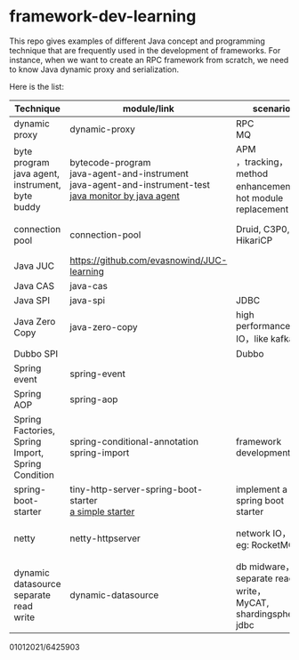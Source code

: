 # framework-dev-learning

This repo gives examples of different Java concept and programming technique that are frequently used in the development of frameworks. For instance, when we want to create an RPC framework from scratch, we need to know Java dynamic proxy and serialization. 

Here is the list: 

| Technique | module/link | scenario | status | remark |
| - | - | - | - | - |
|dynamic proxy | dynamic-proxy | RPC<br/>MQ | done |  |
|byte program<br/>java agent,<br/>instrument,<br/>byte buddy | bytecode-program<br/>java-agent-and-instrument<br/>java-agent-and-instrument-test<br/>[java monitor by java agent](https://github.com/evasnowind/distributed-dev-learning/tree/master/monitor-by-java-agent) | APM<br/>，tracking，<br/>method <br/>enhancement，<br/>hot module<br/>replacement | done | skywalking, <br/>pinpoint, zipkin；<br/>framework development<br/>，eg:dubbo、spring, <br/>arthas, jrebel and so on. |
|connection pool | connection-pool | Druid, C3P0, <br/>HikariCP | done | a simple connection pool:<br/>https://github.com/aloys-jun/connect-pool |
| Java JUC | https://github.com/evasnowind/JUC-learning |  | done |  |
| Java CAS | java-cas |  | done |  |
| Java SPI | java-spi | JDBC | done |  |
| Java Zero Copy | java-zero-copy | high performance <br/>IO，like kafka | done | |
| Dubbo SPI | | Dubbo | to do | |
| Spring event | spring-event |  | done | event notify |
| Spring AOP | spring-aop |  | done |  |
| Spring Factories,<br/>Spring Import,<br/>Spring Condition | spring-conditional-annotation<br/>spring-import<br/> |framework <br/>development|done| spring boot starter |
| spring-boot-starter<br/>                             | tiny-http-server-spring-boot-starter<br/>[a simple starter](https://github.com/evasnowind/tiny-school-spring-boot-starter) | implement a  <br/>spring boot starter | done |  |
| netty | netty-httpserver | network IO，<br/>eg: RocketMQ | done | rocketmq, dubbo, seata<br/> and so on. Kafka doesn't <br/>use netty，but use NIO。 |
| dynamic datasource<br/>separate read <br/>write | dynamic-datasource | db midware，<br/>separate read write，<br/>MyCAT,<br/>shardingsphere-jdbc | done | other ：[dynamic datasource](https://github.com/baomidou/dynamic-datasource-spring-boot-starter) |


01012021/6425903
